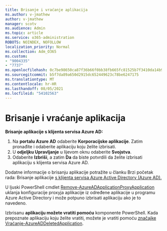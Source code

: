```yaml
---
title: Brisanje i vraćanje aplikacija
ms.author: v-jmathew
author: v-jmathew
manager: scotv
ms.audience: Admin
ms.topic: article
ms.service: o365-administration
ROBOTS: NOINDEX, NOFOLLOW
localization_priority: Normal
ms.collection: Adm_O365
ms.custom:
- "9004335"
- "7737"
ms.openlocfilehash: 0c7be98650ca87f36b66f0bb38fb665fc81525b7f3410da14b99fb67468c1e73
ms.sourcegitcommit: b5f7da89a650d2915dc652449623c78be6247175
ms.translationtype: MT
ms.contentlocale: hr-HR
ms.lasthandoff: 08/05/2021
ms.locfileid: "54102563"
---
```

# <a name="delete-or-restore-applications"></a>Brisanje i vraćanje aplikacija

**Brisanje aplikacije s klijenta servisa Azure AD:**

1. Na **portalu Azure AD** odaberite **Korporacijske aplikacije**. Zatim pronađite i odaberite aplikaciju koju želite izbrisati.
2. U **odjeljku Upravljanje** u lijevom oknu odaberite **Svojstva**.
3. Odaberite **Izbriši**, a zatim **Da** da biste potvrdili da želite izbrisati aplikaciju s klijenta servisa Azure AD.

Dodatne informacije o brisanju aplikacije potražite u članku Brzi početak rada: Brisanje aplikacije [s klijenta servisa Azure Active Directory (Azure AD).](https://docs.microsoft.com/azure/active-directory/manage-apps/delete-application-portal#delete-an-application-from-your-azure-ad-tenant)

U ljuski PowerShell cmdlet [Remove-AzureADApplicationProxyApplication](https://docs.microsoft.com/powershell/module/azuread/remove-azureadapplicationproxyapplication) uklanja konfiguracije proxyja aplikacije iz određene aplikacije u programu Azure Active Directory i može potpuno izbrisati aplikaciju ako je to navedeno.

Izbrisanu **aplikaciju možete vratiti pomoću** komponente PowerShell. Kada prepoznate aplikaciju koju želite vratiti, možete je vratiti pomoću [značajke Vraćanje-AzureADDeletedApplication](https://docs.microsoft.com/powershell/module/azuread/restore-azureaddeletedapplication).
